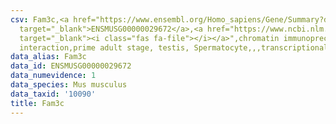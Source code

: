 ```yaml
---
csv: Fam3c,<a href="https://www.ensembl.org/Homo_sapiens/Gene/Summary?db=core;g=ENSMUSG00000029672"
  target="_blank">ENSMUSG00000029672</a>,<a href="https://www.ncbi.nlm.nih.gov/pubmed/25450459"
  target="_blank"><i class="fas fa-file"></i></a>",chromatin immunoprecipitation assay,direct
  interaction,prime adult stage, testis, Spermatocyte,,,transcriptional regulation,
data_alias: Fam3c
data_id: ENSMUSG00000029672
data_numevidence: 1
data_species: Mus musculus
data_taxid: '10090'
title: Fam3c
---
```


